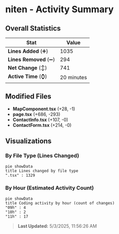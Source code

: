 # niten - Activity Summary 

## Overall Statistics

| Stat                   | Value                                                             |
| ---------------------- | ----------------------------------------------------------------- |
| **Lines Added** (➕)   | 1035                                          |
| **Lines Removed** (➖) | 294                                        |
| **Net Change** (↕)    | 741                |
| **Active Time** (⌚)   | 20 minutes |


## Modified Files
- **MapComponent.tsx** (+28, -1)
- **page.tsx** (+686, -293)
- **ContactInfo.tsx** (+107, -0)
- **ContactForm.tsx** (+214, -0)

## Visualizations

### By File Type (Lines Changed)

```mermaid
pie showData
title Lines changed by file type
".tsx" : 1329
```

### By Hour (Estimated Activity Count)

```mermaid
pie showData
title Coding activity by hour (count of changes)
"09h" : 4
"10h" : 2
"11h" : 17
```


> **Last Updated:** 5/3/2025, 11:56:26 AM